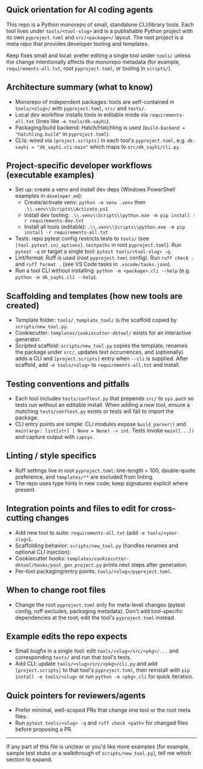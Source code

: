 ## Quick orientation for AI coding agents

This repo is a Python monorepo of small, standalone CLI/library tools. Each tool lives under `tools/<tool-slug>` and is a publishable Python project with its own `pyproject.toml` and `src/<package>/` layout. The root project is a meta repo that provides developer tooling and templates.

Keep fixes small and local: prefer editing a single tool under `tools/` unless the change intentionally affects the monorepo metadata (for example, `requirements-all.txt`, root `pyproject.toml`, or tooling in `scripts/`).

## Architecture summary (what to know)
- Monorepo of independent packages: tools are self-contained in `tools/<slug>/` with `pyproject.toml`, `src/` and `tests/`.
- Local dev workflow installs tools in editable mode via `requirements-all.txt` (lines like `-e tools/dk-sayhi`).
- Packaging/build backend: Hatch/Hatchling is used (`build-backend = "hatchling.build"` in `pyproject.toml`).
- CLIs: wired via `[project.scripts]` in each tool's `pyproject.toml`, e.g. `dk-sayhi = "dk_sayhi.cli:main"` which maps to `src/dk_sayhi/cli.py`.

## Project-specific developer workflows (executable examples)
- Set up: create a venv and install dev deps (Windows PowerShell examples in `developer.md`):
  - Create/activate venv: `python -m venv .venv` then `.\\.venv\\Scripts\\Activate.ps1`
  - Install dev tooling: `.\\.venv\\Scripts\\python.exe -m pip install -r requirements-dev.txt`
  - Install all tools (editable): `.\\.venv\\Scripts\\python.exe -m pip install -r requirements-all.txt`
- Tests: repo pytest config restricts tests to `tools/` (see `[tool.pytest.ini_options].testpaths` in root `pyproject.toml`). Run `pytest -q` or target a single tool: `pytest tools/<tool-slug> -q`.
- Lint/format: Ruff is used (root `pyproject.toml` config). Run `ruff check .` and `ruff format .` (see VS Code tasks in `.vscode/tasks.json`).
- Run a tool CLI without installing: `python -m <package>.cli --help` (e.g. `python -m dk_sayhi.cli --help`).

## Scaffolding and templates (how new tools are created)
- Template folder: `tools/_template_tool/` is the scaffold copied by `scripts/new_tool.py`.
- Cookiecutter: `templates/cookiecutter-dktool/` exists for an interactive generator.
- Scripted scaffold: `scripts/new_tool.py` copies the template, renames the package under `src/`, updates text occurrences, and (optionally) adds a CLI and `[project.scripts]` entry when `--cli` is supplied. After scaffold, add `-e tools/<slug>` to `requirements-all.txt` and install.

## Testing conventions and pitfalls
- Each tool includes `tests/conftest.py` that prepends `src/` to `sys.path` so tests run without an editable install. When adding a new tool, ensure a matching `tests/conftest.py` exists or tests will fail to import the package.
- CLI entry points are simple: CLI modules expose `build_parser()` and `main(argv: list[str] | None = None) -> int`. Tests invoke `main([...])` and capture output with `capsys`.

## Linting / style specifics
- Ruff settings live in root `pyproject.toml`: line-length = 100, double-quote preference, and `templates/**` are excluded from linting.
- The repo uses type hints in new code; keep signatures explicit where present.

## Integration points and files to edit for cross-cutting changes
- Add new tool to suite: `requirements-all.txt` (add `-e tools/<your-slug>`).
- Scaffolding behavior: `scripts/new_tool.py` (handles renames and optional CLI injection).
- Cookiecutter hooks: `templates/cookiecutter-dktool/hooks/post_gen_project.py` prints next steps after generation.
- Per-tool packaging/entry points: `tools/<slug>/pyproject.toml`.

## When to change root files
- Change the root `pyproject.toml` only for meta-level changes (pytest config, ruff excludes, packaging metadata). Don't add tool-specific dependencies at the root; edit the tool's `pyproject.toml` instead.

## Example edits the repo expects
- Small bugfix in a single tool: edit `tools/<slug>/src/<pkg>/...` and corresponding `tests/` and run that tool's tests.
- Add CLI: update `tools/<slug>/src/<pkg>/cli.py` and add `[project.scripts]` to that tool's `pyproject.toml`, then reinstall with `pip install -e tools/<slug>` or run `python -m <pkg>.cli` for quick iteration.

## Quick pointers for reviewers/agents
- Prefer minimal, well-scoped PRs that change one tool or the root meta files.
- Run `pytest tools/<slug> -q` and `ruff check <path>` for changed files before proposing a PR.

---
If any part of this file is unclear or you'd like more examples (for example, sample test stubs or a walkthrough of `scripts/new_tool.py`), tell me which section to expand.
